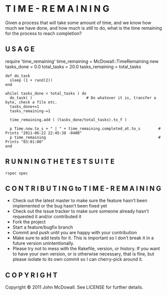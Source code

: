 T I M E - R E M A I N I N G
===========================

Given a process that will take some amount of time, and we know how much we have done, 
and how much is still to do, what is the time remaining for the process to reach completion?

U S A G E
-----------
 
  require 'time_remaining'
	time_remaining = McDowall::TimeRemaining.new
	tasks_done = 0.0
	total_tasks = 20.0
	tasks_remaining = total_tasks

	def do_task
	  sleep (1 + rand(2))
	end

	while( tasks_done < total_tasks ) do
	  do_task( )						# Do whatever it is, transfer a byte, check a file etc.
	  tasks_done+=1
	  tasks_remaining-=1

	  time_remaining.add ( (tasks_done/total_tasks).to_f )

	  p Time.now.to_s + " | " + time_remaining.completed_at.to_s       	# Prints "2011-06-22 22:45:38 -0400"
	  p time_remaining                                                  # Prints "03:01:00"
	end
	
	
R U N N I N G  T H E  T E S T  S U I T E
----------------------------------------

	rspec spec

C O N T R I B U T I N G  to  T I M E - R E M A I N I N G
--------------------------------------------------------

* Check out the latest master to make sure the feature hasn’t been implemented or the bug hasn’t been fixed yet
* Check out the issue tracker to make sure someone already hasn’t requested it and/or contributed it
* Fork the project
* Start a feature/bugfix branch
* Commit and push until you are happy with your contribution
* Make sure to add tests for it. This is important so I don’t break it in a future version unintentionally.
* Please try not to mess with the Rakefile, version, or history. If you want to have your own version, or is otherwise necessary, that is fine, but please isolate to its own commit so I can cherry-pick around it.

C O P Y R I G H T
-----------------

Copyright © 2011 John McDowall. See LICENSE for further details.
